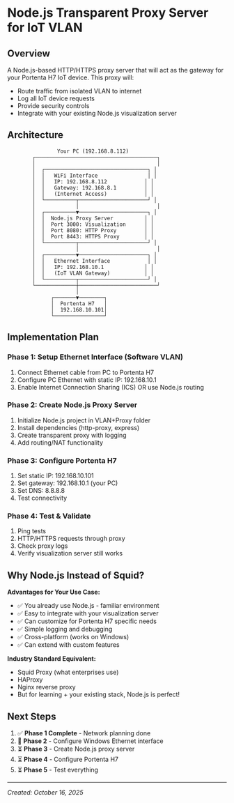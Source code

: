 # Node.js Transparent Proxy Server for IoT VLAN

## Overview
A Node.js-based HTTP/HTTPS proxy server that will act as the gateway for your Portenta H7 IoT device. This proxy will:
- Route traffic from isolated VLAN to internet
- Log all IoT device requests
- Provide security controls
- Integrate with your existing Node.js visualization server

## Architecture

```
                Your PC (192.168.8.112)
        ┌───────────────────────────────────────┐
        │                                       │
        │  ┌─────────────────────────────────┐ │
        │  │   WiFi Interface                │ │
        │  │   IP: 192.168.8.112            │ │
        │  │   Gateway: 192.168.8.1         │ │
        │  │   (Internet Access)            │ │
        │  └──────────┬──────────────────────┘ │
        │             │                         │
        │  ┌──────────▼──────────────────────┐ │
        │  │  Node.js Proxy Server          │ │
        │  │  Port 3000: Visualization      │ │
        │  │  Port 8080: HTTP Proxy         │ │
        │  │  Port 8443: HTTPS Proxy        │ │
        │  └──────────┬──────────────────────┘ │
        │             │                         │
        │  ┌──────────▼──────────────────────┐ │
        │  │   Ethernet Interface            │ │
        │  │   IP: 192.168.10.1             │ │
        │  │   (IoT VLAN Gateway)           │ │
        │  └──────────┬──────────────────────┘ │
        └─────────────┼─────────────────────────┘
                      │
              ┌───────▼────────┐
              │  Portenta H7   │
              │  192.168.10.101│
              └────────────────┘
```

## Implementation Plan

### Phase 1: Setup Ethernet Interface (Software VLAN)
1. Connect Ethernet cable from PC to Portenta H7
2. Configure PC Ethernet with static IP: 192.168.10.1
3. Enable Internet Connection Sharing (ICS) OR use Node.js routing

### Phase 2: Create Node.js Proxy Server
1. Initialize Node.js project in VLAN+Proxy folder
2. Install dependencies (http-proxy, express)
3. Create transparent proxy with logging
4. Add routing/NAT functionality

### Phase 3: Configure Portenta H7
1. Set static IP: 192.168.10.101
2. Set gateway: 192.168.10.1 (your PC)
3. Set DNS: 8.8.8.8
4. Test connectivity

### Phase 4: Test & Validate
1. Ping tests
2. HTTP/HTTPS requests through proxy
3. Check proxy logs
4. Verify visualization server still works

## Why Node.js Instead of Squid?

**Advantages for Your Use Case:**
- ✅ You already use Node.js - familiar environment
- ✅ Easy to integrate with your visualization server
- ✅ Can customize for Portenta H7 specific needs
- ✅ Simple logging and debugging
- ✅ Cross-platform (works on Windows)
- ✅ Can extend with custom features

**Industry Standard Equivalent:**
- Squid Proxy (what enterprises use)
- HAProxy
- Nginx reverse proxy
- But for learning + your existing stack, Node.js is perfect!

## Next Steps

1. ✅ **Phase 1 Complete** - Network planning done
2. 🔄 **Phase 2** - Configure Windows Ethernet interface
3. ⏳ **Phase 3** - Create Node.js proxy server
4. ⏳ **Phase 4** - Configure Portenta H7
5. ⏳ **Phase 5** - Test everything

---
*Created: October 16, 2025*
